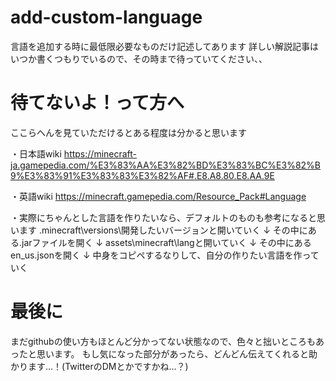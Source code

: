 # add-custom-language
言語を追加する時に最低限必要なものだけ記述してあります
詳しい解説記事はいつか書くつもりでいるので、その時まで待っていてください、、

# 待てないよ！って方へ
ここらへんを見ていただけるとある程度は分かると思います

・日本語wiki
https://minecraft-ja.gamepedia.com/%E3%83%AA%E3%82%BD%E3%83%BC%E3%82%B9%E3%83%91%E3%83%83%E3%82%AF#.E8.A8.80.E8.AA.9E

・英語wiki
https://minecraft.gamepedia.com/Resource_Pack#Language

・実際にちゃんとした言語を作りたいなら、デフォルトのものも参考になると思います
  .minecraft\versions\開発したいバージョンと開いていく
     ↓
  その中にある.jarファイルを開く
     ↓
  assets\minecraft\langと開いていく
     ↓
  その中にあるen_us.jsonを開く
     ↓
  中身をコピペするなりして、自分の作りたい言語を作っていく

# 最後に
まだgithubの使い方もほとんど分かってない状態なので、色々と拙いところもあったと思います。
もし気になった部分があったら、どんどん伝えてくれると助かります...！(TwitterのDMとかですかね...？)
